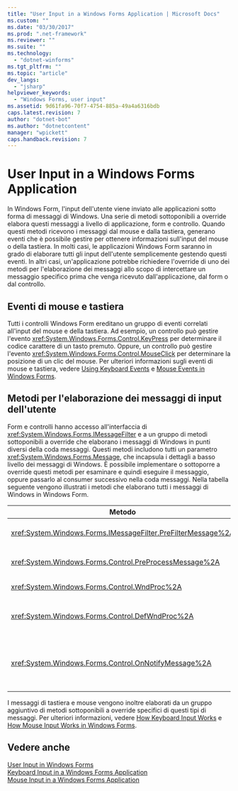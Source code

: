 ```yaml
---
title: "User Input in a Windows Forms Application | Microsoft Docs"
ms.custom: ""
ms.date: "03/30/2017"
ms.prod: ".net-framework"
ms.reviewer: ""
ms.suite: ""
ms.technology: 
  - "dotnet-winforms"
ms.tgt_pltfrm: ""
ms.topic: "article"
dev_langs: 
  - "jsharp"
helpviewer_keywords: 
  - "Windows Forms, user input"
ms.assetid: 9d61fa96-70f7-4754-885a-49a4a6316bdb
caps.latest.revision: 7
author: "dotnet-bot"
ms.author: "dotnetcontent"
manager: "wpickett"
caps.handback.revision: 7
---
```

# User Input in a Windows Forms Application
In Windows Form, l'input dell'utente viene inviato alle applicazioni sotto forma di messaggi di Windows.  Una serie di metodi sottoponibili a override elabora questi messaggi a livello di applicazione, form e controllo.  Quando questi metodi ricevono i messaggi dal mouse e dalla tastiera, generano eventi che è possibile gestire per ottenere informazioni sull'input del mouse o della tastiera.  In molti casi, le applicazioni Windows Form saranno in grado di elaborare tutti gli input dell'utente semplicemente gestendo questi eventi.  In altri casi, un'applicazione potrebbe richiedere l'override di uno dei metodi per l'elaborazione dei messaggi allo scopo di intercettare un messaggio specifico prima che venga ricevuto dall'applicazione, dal form o dal controllo.  
  
## Eventi di mouse e tastiera  
 Tutti i controlli Windows Form ereditano un gruppo di eventi correlati all'input del mouse e della tastiera.  Ad esempio, un controllo può gestire l'evento <xref:System.Windows.Forms.Control.KeyPress> per determinare il codice carattere di un tasto premuto. Oppure, un controllo può gestire l'evento <xref:System.Windows.Forms.Control.MouseClick> per determinare la posizione di un clic del mouse.  Per ulteriori informazioni sugli eventi di mouse e tastiera, vedere [Using Keyboard Events](../../../docs/framework/winforms/using-keyboard-events.md) e [Mouse Events in Windows Forms](../../../docs/framework/winforms/mouse-events-in-windows-forms.md).  
  
## Metodi per l'elaborazione dei messaggi di input dell'utente  
 Form e controlli hanno accesso all'interfaccia di <xref:System.Windows.Forms.IMessageFilter> e a un gruppo di metodi sottoponibili a override che elaborano i messaggi di Windows in punti diversi della coda messaggi.  Questi metodi includono tutti un parametro <xref:System.Windows.Forms.Message>, che incapsula i dettagli a basso livello dei messaggi di Windows.  È possibile implementare o sottoporre a override questi metodi per esaminare e quindi eseguire il messaggio, oppure passarlo al consumer successivo nella coda messaggi.  Nella tabella seguente vengono illustrati i metodi che elaborano tutti i messaggi di Windows in Windows Form.  
  
|Metodo|Note|  
|------------|----------|  
|<xref:System.Windows.Forms.IMessageFilter.PreFilterMessage%2A>|Il metodo intercetta i messaggi di Windows in coda \(o inseriti\) a livello di applicazione.|  
|<xref:System.Windows.Forms.Control.PreProcessMessage%2A>|Il metodo intercetta i messaggi di Windows a livello di form e di controllo prima che siano elaborati.|  
|<xref:System.Windows.Forms.Control.WndProc%2A>|Il metodo intercetta i messaggi di Windows a livello di form e di controllo.|  
|<xref:System.Windows.Forms.Control.DefWndProc%2A>|Il metodo esegue l'elaborazione predefinita dei messaggi di Windows a livello di form e di controllo.  Offre la funzionalità minima di una finestra.|  
|<xref:System.Windows.Forms.Control.OnNotifyMessage%2A>|Il metodo intercetta i messaggi a livello di form e di controllo dopo che sono stati elaborati.  Perché venga chiamato questo metodo, il bit di stile <xref:System.Windows.Forms.ControlStyles> deve essere impostato.|  
  
 I messaggi di tastiera e mouse vengono inoltre elaborati da un gruppo aggiuntivo di metodi sottoponibili a override specifici di questi tipi di messaggi.  Per ulteriori informazioni, vedere [How Keyboard Input Works](../../../docs/framework/winforms/how-keyboard-input-works.md) e [How Mouse Input Works in Windows Forms](../../../docs/framework/winforms/how-mouse-input-works-in-windows-forms.md).  
  
## Vedere anche  
 [User Input in Windows Forms](../../../docs/framework/winforms/user-input-in-windows-forms.md)   
 [Keyboard Input in a Windows Forms Application](../../../docs/framework/winforms/keyboard-input-in-a-windows-forms-application.md)   
 [Mouse Input in a Windows Forms Application](../../../docs/framework/winforms/mouse-input-in-a-windows-forms-application.md)